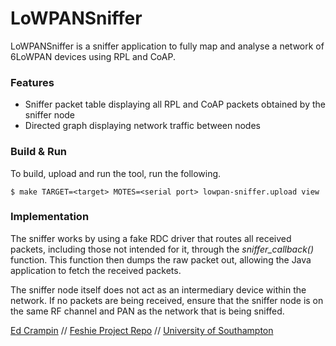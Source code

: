# LoWPANSniffer

LoWPANSniffer is a sniffer application to fully map and analyse a network of 6LoWPAN devices using RPL and CoAP.

### Features

* Sniffer packet table displaying all RPL and CoAP packets obtained by the sniffer node
* Directed graph displaying network traffic between nodes

### Build & Run
To build, upload and run the tool, run the following.
```
$ make TARGET=<target> MOTES=<serial port> lowpan-sniffer.upload view
```

### Implementation
The sniffer works by using a fake RDC driver that routes all received packets, including those not intended for it, through the *sniffer_callback()* function. This function then dumps the raw packet out, allowing the Java application to fetch the received packets.

The sniffer node itself does not act as an intermediary device within the network. If no packets are being received, ensure that the sniffer node is on the same RF channel and PAN as the network that is being sniffed.

[Ed Crampin](http://edcrampin.co.uk) // [Feshie Project Repo](http://github.com/feshie) // [University of Southampton](http://soton.ac.uk)